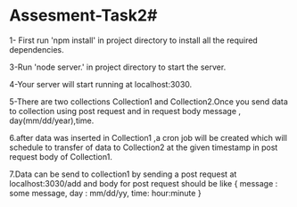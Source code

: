 # Assesment-Task2# 

1- First run 'npm install' in project directory to install all the required dependencies.

3-Run 'node server.' in project directory to start the server.

4-Your server will start running at localhost:3030.

5-There are two collections Collection1 and Collection2.Once you send data to collection using post request and in request body message , day(mm/dd/year),time.

6.after data was inserted in Collection1 ,a cron job will be created which will schedule to transfer of data to Collection2 at the given timestamp in post request 
body of Collection1.

7.Data can be send to collection1 by sending a post request at localhost:3030/add and body for post request should be like 
{
message : some message,
day : mm/dd/yy,
time: hour:minute
}
